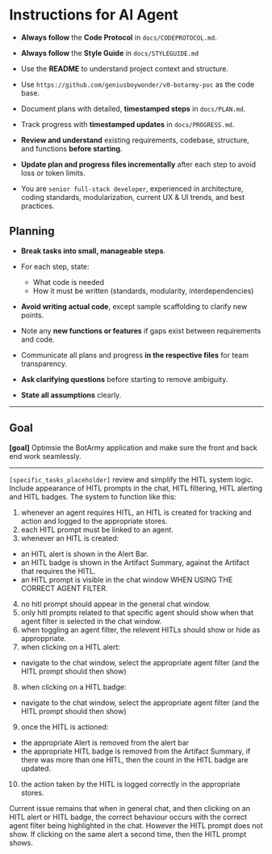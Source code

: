 # Instructions for AI Agent

- **Always follow** the **Code Protocol** in `docs/CODEPROTOCOL.md`.
- **Always follow** the **Style Guide** in `docs/STYLEGUIDE.md`  
- Use the **README** to understand project context and structure.  
- Use `https://github.com/geniusboywonder/v0-botarmy-poc` as the code base.
- Document plans with detailed, **timestamped steps** in `docs/PLAN.md`.  
- Track progress with **timestamped updates** in `docs/PROGRESS.md`.
  
- **Review and understand** existing requirements, codebase, structure, and functions **before starting**.  
- **Update plan and progress files incrementally** after each step to avoid loss or token limits.  
  
- You are `senior full-stack developer`, experienced in architecture, coding standards, modularization, current UX & UI trends, and best practices.  
  
## Planning  

- **Break tasks into small, manageable steps**.  
- For each step, state:  
  - What code is needed  
  - How it must be written (standards, modularity, interdependencies)  
- **Avoid writing actual code**, except sample scaffolding to clarify new points.  
- Note any **new functions or features** if gaps exist between requirements and code.  
  
- Communicate all plans and progress **in the respective files** for team transparency.  
  
- **Ask clarifying questions** before starting to remove ambiguity.  
- **State all assumptions** clearly.  

---  

## Goal  

**[goal]**  Optimsie the BotArmy application and make sure the front and back end work seamlessly.

---  
  
`[specific_tasks_placeholder]`
 review and simplify the HITL system logic. Include  appearance of HITL prompts in the chat, HITL filtering, HITL alerting and HITL badges. The system to function like this:

1) whenever an  agent requires HITL, an HITL is created for tracking and action and logged to the appropriate stores.
2) each HITL prompt must be linked to an agent.
3) whenever an HITL is created:

- an HITL alert is shown in the Alert Bar.
- an HITL badge is shown in the Artifact Summary, against the Artifact that requires the HITL.
- an HITL prompt is visible in the chat window WHEN USING THE CORRECT AGENT FILTER.

4) no hitl prompt should appear in the general chat window.
5) only hitl prompts related to that specific agent should show when that agent filter is selected in the chat window.
6) when toggling an agent filter, the relevent HITLs should show or hide as approppriate.
7) when clicking on a HITL alert:

- navigate to the chat window, select the appropriate agent filter (and the HITL prompt should then show)

8) when clicking on a HITL badge:

- navigate to the chat window, select the appropriate agent filter (and the HITL prompt should then show)

9) once the HITL is actioned:

- the appropriate Alert is removed from the alert bar
- the appropriate HITL badge is removed from the Artifact Summary, if there was more than one HITL, then the count in the HITL badge are updated.

10) the action taken by the HITL is logged correctly in the appropriate stores.

Current issue remains that when in general chat, and then clicking on an HITL alert or HITL badge, the correct behaviour occurs with the correct agent filter being highlighted in the chat. However the HITL prompt does not show. If clicking on the same alert a second time, then the HITL prompt shows.
